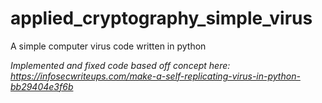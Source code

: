 # applied_cryptography_simple_virus
A simple computer virus code written in python


_Implemented and fixed code based off concept here: https://infosecwriteups.com/make-a-self-replicating-virus-in-python-bb29404e3f6b_
